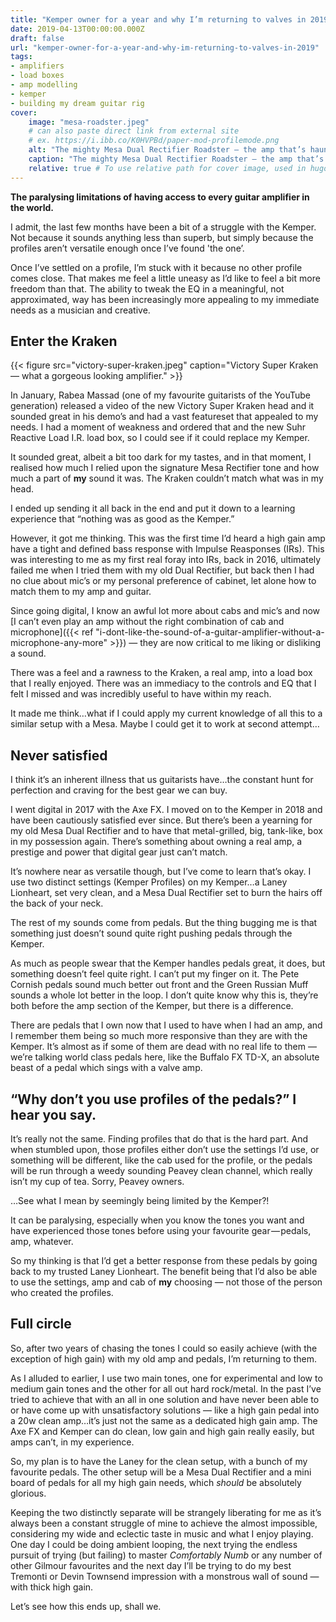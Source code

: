 ```yaml
---
title: "Kemper owner for a year and why I’m returning to valves in 2019"
date: 2019-04-13T00:00:00.000Z
draft: false
url: "kemper-owner-for-a-year-and-why-im-returning-to-valves-in-2019"
tags:
- amplifiers
- load boxes
- amp modelling
- kemper
- building my dream guitar rig
cover:
    image: "mesa-roadster.jpeg"
    # can also paste direct link from external site
    # ex. https://i.ibb.co/K0HVPBd/paper-mod-profilemode.png
    alt: "The mighty Mesa Dual Rectifier Roadster — the amp that’s haunted me since a young age."
    caption: "The mighty Mesa Dual Rectifier Roadster — the amp that’s haunted me since a young age."
    relative: true # To use relative path for cover image, used in hugo Page-bundles
---
```


**The paralysing limitations of having access to every guitar amplifier in the world.**

I admit, the last few months have been a bit of a struggle with the Kemper. Not because it sounds anything less than superb, but simply because the profiles aren’t versatile enough once I’ve found 'the one’.

Once I’ve settled on a profile, I’m stuck with it because no other profile comes close. That makes me feel a little uneasy as I’d like to feel a bit more freedom than that. The ability to tweak the EQ in a meaningful, not approximated, way has been increasingly more appealing to my immediate needs as a musician and creative.

## Enter the Kraken

{{< figure src="victory-super-kraken.jpeg" caption="Victory Super Kraken — what a gorgeous looking amplifier." >}}

In January, Rabea Massad (one of my favourite guitarists of the YouTube generation) released a video of the new Victory Super Kraken head and it sounded great in his demo’s and had a vast featureset that appealed to my needs. I had a moment of weakness and ordered that and the new Suhr Reactive Load I.R. load box, so I could see if it could replace my Kemper.

It sounded great, albeit a bit too dark for my tastes, and in that moment, I realised how much I relied upon the signature Mesa Rectifier tone and how much a part of **my** sound it was. The Kraken couldn’t match what was in my head.

I ended up sending it all back in the end and put it down to a learning experience that “nothing was as good as the Kemper.”

However, it got me thinking. This was the first time I’d heard a high gain amp have a tight and defined bass response with Impulse Reasponses (IRs). This was interesting to me as my first real foray into IRs, back in 2016, ultimately failed me when I tried them with my old Dual Rectifier, but back then I had no clue about mic’s or my personal preference of cabinet, let alone how to match them to my amp and guitar.

Since going digital, I know an awful lot more about cabs and mic’s and now [I can’t even play an amp without the right combination of cab and microphone]({{< ref "i-dont-like-the-sound-of-a-guitar-amplifier-without-a-microphone-any-more" >}}) — they are now critical to me liking or disliking a sound.

There was a feel and a rawness to the Kraken, a real amp, into a load box that I really enjoyed. There was an immediacy to the controls and EQ that I felt I missed and was incredibly useful to have within my reach.

It made me think…what if I could apply my current knowledge of all this to a similar setup with a Mesa. Maybe I could get it to work at second attempt&hellip;

## Never satisfied

I think it’s an inherent illness that us guitarists have&hellip;the constant hunt for perfection and craving for the best gear we can buy.

I went digital in 2017 with the Axe FX. I moved on to the Kemper in 2018 and have been cautiously satisfied ever since. But there’s been a yearning for my old Mesa Dual Rectifier and to have that metal-grilled, big, tank-like, box in my possession again. There’s something about owning a real amp, a prestige and power that digital gear just can’t match.

It’s nowhere near as versatile though, but I’ve come to learn that’s okay. I use two distinct settings (Kemper Profiles) on my Kemper&hellip;a Laney Lionheart, set very clean, and a Mesa Dual Rectifier set to burn the hairs off the back of your neck.

The rest of my sounds come from pedals. But the thing bugging me is that something just doesn’t sound quite right pushing pedals through the Kemper.

As much as people swear that the Kemper handles pedals great, it does, but something doesn’t feel quite right. I can’t put my finger on it. The Pete Cornish pedals sound much better out front and the Green Russian Muff sounds a whole lot better in the loop. I don’t quite know why this is, they’re both before the amp section of the Kemper, but there is a difference.

There are pedals that I own now that I used to have when I had an amp, and I remember them being so much more responsive than they are with the Kemper. It’s almost as if some of them are dead with no real life to them — we’re talking world class pedals here, like the Buffalo FX TD-X, an absolute beast of a pedal which sings with a valve amp.

## “Why don’t you use profiles of the pedals?” I hear you say.

It’s really not the same. Finding profiles that do that is the hard part. And when stumbled upon, those profiles either don’t use the settings I’d use, or something will be different, like the cab used for the profile, or the pedals will be run through a weedy sounding Peavey clean channel, which really isn’t my cup of tea. Sorry, Peavey owners.

&hellip;See what I mean by seemingly being limited by the Kemper?!

It can be paralysing, especially when you know the tones you want and have experienced those tones before using your favourite gear — pedals, amp, whatever.

So my thinking is that I’d get a better response from these pedals by going back to my trusted Laney Lionheart. The benefit being that I’d also be able to use the settings, amp and cab of **my** choosing — not those of the person who created the profiles.

## Full circle

So, after two years of chasing the tones I could so easily achieve (with the exception of high gain) with my old amp and pedals, I’m returning to them.

As I alluded to earlier, I use two main tones, one for experimental and low to medium gain tones and the other for all out hard rock/metal. In the past I’ve tried to achieve that with an all in one solution and have never been able to or have come up with unsatisfactory solutions — like a high gain pedal into a 20w clean amp&hellip;it’s just not the same as a dedicated high gain amp. The Axe FX and Kemper can do clean, low gain and high gain really easily, but amps can’t, in my experience.

So, my plan is to have the Laney for the clean setup, with a bunch of my favourite pedals. The other setup will be a Mesa Dual Rectifier and a mini board of pedals for all my high gain needs, which *should* be absolutely glorious.

Keeping the two distinctly separate will be strangely liberating for me as it’s always been a constant struggle of mine to achieve the almost impossible, considering my wide and eclectic taste in music and what I enjoy playing. One day I could be doing ambient looping, the next trying the endless pursuit of trying (but failing) to master *Comfortably Numb* or any number of other Gilmour favourites and the next day I’ll be trying to do my best Tremonti or Devin Townsend impression with a monstrous wall of sound — with thick high gain.

Let’s see how this ends up, shall we.
